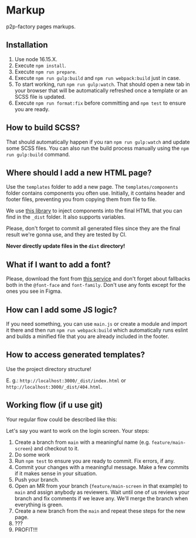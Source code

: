 # Markup

p2p-factory pages markups.

## Installation

1. Use node 16.15.X.
2. Execute `npm install`.
3. Execute `npm run prepare`.
4. Execute `npm run gulp:build` and `npm run webpack:build` just in case.
5. To start working, run `npm run gulp:watch`. That should open a new tab in your browser that will be automatically
   refreshed once a template or an SCSS file is updated.
6. Execute `npm run format:fix` before committing and `npm test` to ensure you are ready.

## How to build SCSS?

That should automatically happen if you ran `npm run gulp:watch` and update some SCSS files. You can also run the build
process manually using the `npm run gulp:build` command.

## Where should I add a new HTML page?

Use the `templates` folder to add a new page. The `templates/components` folder contains components you often use.
Initially, it contains header and footer files, preventing you from copying them from file to file.

We use [this library](https://www.npmjs.com/package/gulp-file-include) to inject components into the final HTML that
you can find in the `_dist` folder. It also supports variables.

Please, don't forget to commit all generated files since they are the final result we're gonna use, and they are tested
by CI.

**Never directly update files in the `dist` directory!**

## What if I want to add a font?

Please, download the font from [this service](https://gwfh.mranftl.com/fonts) and don't forget about
fallbacks both in the `@font-face` and `font-family`. Don't use any fonts except for the ones you see in Figma.

## How can I add some JS logic?

If you need something, you can use `main.js` or create a module and import it there and then run
`npm run webpack:build` which automatically runs eslint and builds a minified file that you are already included in the
footer.

## How to access generated templates?

Use the project directory structure!

E. g.: `http://localhost:3000/_dist/index.html` or `http://localhost:3000/_dist/404.html`.

## Working flow (if u use git)

Your regular flow could be described like this:

Let's say you want to work on the login screen. Your steps:

1. Create a branch from `main` with a meaningful name (e.g. `feature/main-screen`) and checkout to it.
2. Do some work
3. Run `npm test` to ensure you are ready to commit. Fix errors, if any.
4. Commit your changes with a meaningful message. Make a few commits if it makes sense in your situation.
5. Push your branch.
6. Open an MR from your branch (`feature/main-screen` in that example) to `main` and assign anybody as
   reviewers. Wait until one of us reviews your branch and fix comments if we leave any. We'll merge the branch when
   everything is green.
7. Create a new branch from the `main` and repeat these steps for the new page.
8. ???
9. PROFIT!!!
